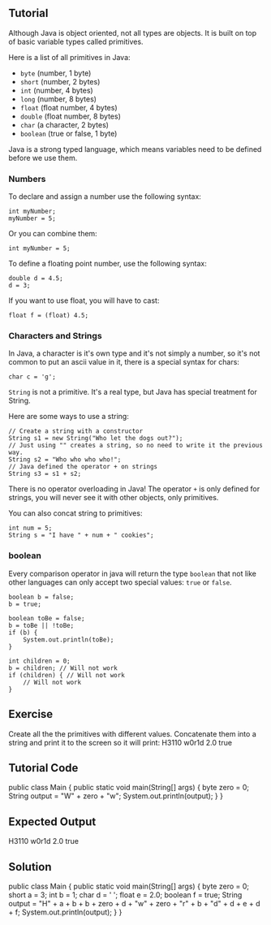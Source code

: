 Tutorial
--------

Although Java is object oriented, not all types are objects. It is built on top of basic variable types called primitives.

Here is a list of all primitives in Java:

- `byte` (number, 1 byte)
- `short` (number, 2 bytes)
- `int` (number, 4 bytes)
- `long` (number, 8 bytes)
- `float` (float number, 4 bytes)
- `double` (float number, 8 bytes)
- `char` (a character, 2 bytes)
- `boolean` (true or false, 1 byte)

Java is a strong typed language, which means variables need to be defined before we use them.

### Numbers

To declare and assign a number use the following syntax:

    int myNumber;
    myNumber = 5;

Or you can combine them:

    int myNumber = 5;

To define a floating point number, use the following syntax:

    double d = 4.5;
    d = 3;

If you want to use float, you will have to cast:

    float f = (float) 4.5;

### Characters and Strings

In Java, a character is it's own type and it's not simply a number, so it's not common to put an ascii value in it, there is a special syntax for chars:

    char c = 'g';

`String` is not a primitive. It's a real type, but Java has special treatment for String.

Here are some ways to use a string:

    // Create a string with a constructor
    String s1 = new String("Who let the dogs out?");
    // Just using "" creates a string, so no need to write it the previous way.
    String s2 = "Who who who who!";
    // Java defined the operator + on strings
    String s3 = s1 + s2;

There is no operator overloading in Java! The operator `+` is only defined for strings, you will never see it with other objects, only primitives.

You can also concat string to primitives:

    int num = 5;
    String s = "I have " + num + " cookies";

### boolean

Every comparison operator in java will return the type `boolean` that not like other languages can only accept two special values: `true` or `false`.

    boolean b = false;
    b = true;
    
    boolean toBe = false;
    b = toBe || !toBe;
    if (b) {
        System.out.println(toBe);
    }

    int children = 0;
    b = children; // Will not work
    if (children) { // Will not work
        // Will not work
    }
    
Exercise
--------

Create all the the primitives with different values. Concatenate them into a string and print it to the screen so it will print:
H3110 w0r1d 2.0 true

Tutorial Code
-------------

public class Main {
    public static void main(String[] args) {
        byte zero = 0;
        String output = "W" + zero + "w";
        System.out.println(output);
    }
}

Expected Output
---------------

H3110 w0r1d 2.0 true

Solution
--------

public class Main {
    public static void main(String[] args) {
        byte zero = 0;
        short a = 3;
        int b = 1;
        char d = ' ';
        float e = 2.0;
        boolean f = true;
        String output = "H" + a + b + b + zero + d + "w" + zero + "r" + b + "d" + d + e + d + f;
        System.out.println(output);
    }
}
